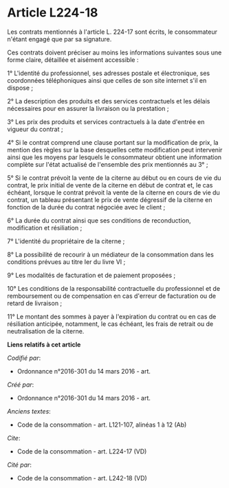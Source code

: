 # Article L224-18

Les contrats mentionnés à l'article L. 224-17 sont écrits, le consommateur n'étant engagé que par sa signature. 

Ces contrats doivent préciser au moins les informations suivantes sous une forme claire, détaillée et aisément accessible : 

1° L'identité du professionnel, ses adresses postale et électronique, ses coordonnées téléphoniques ainsi que celles de son
site internet s'il en dispose ; 

2° La description des produits et des services contractuels et les délais nécessaires pour en assurer la livraison ou la
prestation ; 

3° Les prix des produits et services contractuels à la date d'entrée en vigueur du contrat ; 

4° Si le contrat comprend une clause portant sur la modification de prix, la mention des règles sur la base desquelles cette
modification peut intervenir ainsi que les moyens par lesquels le consommateur obtient une information complète sur l'état
actualisé de l'ensemble des prix mentionnés au 3° ; 

5° Si le contrat prévoit la vente de la citerne au début ou en cours de vie du contrat, le prix initial de vente de la
citerne en début de contrat et, le cas échéant, lorsque le contrat prévoit la vente de la citerne en cours de vie du contrat,
un tableau présentant le prix de vente dégressif de la citerne en fonction de la durée du contrat négociée avec le client ; 

6° La durée du contrat ainsi que ses conditions de reconduction, modification et résiliation ; 

7° L'identité du propriétaire de la citerne ; 

8° La possibilité de recourir à un médiateur de la consommation dans les conditions prévues au titre Ier du livre VI ; 

9° Les modalités de facturation et de paiement proposées ; 

10° Les conditions de la responsabilité contractuelle du professionnel et de remboursement ou de compensation en cas d'erreur
de facturation ou de retard de livraison ; 

11° Le montant des sommes à payer à l'expiration du contrat ou en cas de résiliation anticipée, notamment, le cas échéant,
les frais de retrait ou de neutralisation de la citerne.

**Liens relatifs à cet article**

_Codifié par_:

  - Ordonnance n°2016-301 du 14 mars 2016 - art.

_Créé par_:

  - Ordonnance n°2016-301 du 14 mars 2016 - art.

_Anciens textes_:

  - Code de la consommation - art. L121-107, alinéas 1 à 12 (Ab)

_Cite_:

  - Code de la consommation - art. L224-17 (VD)

_Cité par_:

  - Code de la consommation - art. L242-18 (VD)
